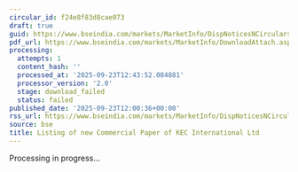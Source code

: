 ```yaml
---
circular_id: f24e8f83d8cae073
draft: true
guid: https://www.bseindia.com/markets/MarketInfo/DispNoticesNCirculars.aspx?Noticeid={9279DD79-3F8D-4481-8FF1-8466B407D708}&noticeno=20250923-41&dt=09/23/2025&icount=41&totcount=55&flag=0
pdf_url: https://www.bseindia.com/markets/MarketInfo/DownloadAttach.aspx?id=20250923-41&attachedId=
processing:
  attempts: 1
  content_hash: ''
  processed_at: '2025-09-23T12:43:52.084881'
  processor_version: '2.0'
  stage: download_failed
  status: failed
published_date: '2025-09-23T12:00:36+00:00'
rss_url: https://www.bseindia.com/markets/MarketInfo/DispNoticesNCirculars.aspx?Noticeid={9279DD79-3F8D-4481-8FF1-8466B407D708}&noticeno=20250923-41&dt=09/23/2025&icount=41&totcount=55&flag=0
source: bse
title: Listing of new Commercial Paper of KEC International Ltd
---
```


Processing in progress...
